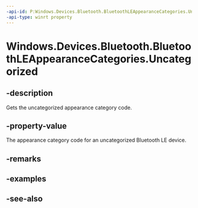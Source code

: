```yaml
---
-api-id: P:Windows.Devices.Bluetooth.BluetoothLEAppearanceCategories.Uncategorized
-api-type: winrt property
---
```


<!-- Property syntax
public ushort Uncategorized { get; }
-->

# Windows.Devices.Bluetooth.BluetoothLEAppearanceCategories.Uncategorized

## -description
Gets the uncategorized appearance category code.

## -property-value
The appearance category code for an uncategorized Bluetooth LE device.

## -remarks

## -examples

## -see-also
